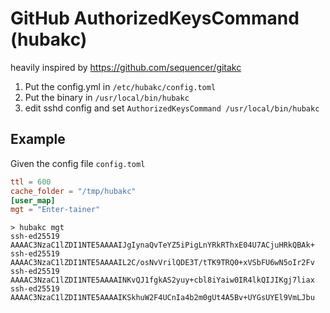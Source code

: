 # GitHub AuthorizedKeysCommand (hubakc)

heavily inspired by https://github.com/sequencer/gitakc

1. Put the config.yml in `/etc/hubakc/config.toml`
2. Put the binary in `/usr/local/bin/hubakc`
3. edit sshd config and set `AuthorizedKeysCommand /usr/local/bin/hubakc`

## Example

Given the config file `config.toml`

```toml
ttl = 600
cache_folder = "/tmp/hubakc"
[user_map]
mgt = "Enter-tainer"
```

```bssh
> hubakc mgt
ssh-ed25519 AAAAC3NzaC1lZDI1NTE5AAAAIJgIynaQvTeYZ5iPigLnYRkRThxE04U7ACjuHRkQBAk+
ssh-ed25519 AAAAC3NzaC1lZDI1NTE5AAAAIL2C/osNvVrilQDE3T/tTK9TRQ0+xVSbFU6wN5oIr2Fv
ssh-ed25519 AAAAC3NzaC1lZDI1NTE5AAAAINKvQJ1fgkAS2yuy+cbl8iYaiw0IR4lkQIJIKgj7liax
ssh-ed25519 AAAAC3NzaC1lZDI1NTE5AAAAIKSkhuW2F4UCnIa4b2m0gUt4A5Bv+UYGsUYEl9VmLJbu
```